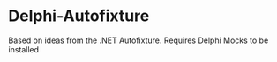 # Delphi-Autofixture
Based on ideas from the .NET Autofixture. Requires Delphi Mocks to be installed
